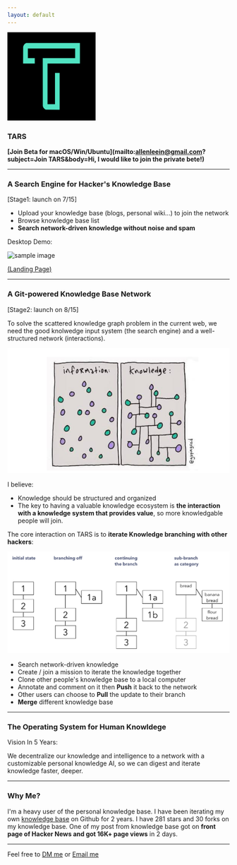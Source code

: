 ```yaml
---
layout: default
---
```


<img src="images/icon.png" alt="sample image" width="200" height="200">


### TARS

**[Join Beta for macOS/Win/Ubuntu](mailto:allenleein@gmail.com?subject=Join TARS&body=Hi, I would like to join the private bete!)**

---

### A Search Engine for Hacker's Knowledge Base

[Stage1: launch on 7/15]

- Upload your knowledge base (blogs, personal wiki...) to join the network
- Browse knowledge base list
- **Search network-driven knowledge without noise and spam**


Desktop Demo:


<img src="images/search.gif" alt="sample image" width="600" height="350">

[(Landing Page)](https://tarsbase.github.io/cause/)

---

### A Git-powered Knowledge Base Network

[Stage2: launch on 8/15]

To solve the scattered knowledge graph problem in the current web, we need the good knolwedge input system (the search engine) and a well-structured network (interactions).

<img src="images/infovknowledge.png" alt="sample image">


I believe:

- Knowledge should be structured and organized
- The key to having a valuable knowledge ecosystem is **the interaction with a knowledge system that provides value**, so more knowledgable people will join.

The core interaction on TARS is to **iterate Knowledge branching with other hackers**:

<img src="images/folgezettel.png" alt="sample image">

- Search network-driven knowledge
- Create / join a mission to iterate the knowledge together
- Clone other people's knowledge base to a local computer
- Annotate and comment on it then **Push** it back to the network
- Other users can choose to **Pull** the update to their branch
- **Merge** different knowledge base

---

### The Operating System for Human Knowldege

Vision In 5 Years:

We decentralize our knowledge and intelligence to a network with a customizable personal knowledge AI, so we can digest and iterate knowledge faster, deeper.

---

### Why Me?

I'm a heavy user of the personal knowledge base. I have been iterating my own [knowledge base](https://github.com/allenleein/knowledge-base) on Github for 2 years. I have 281 stars and 30 forks on my knowledge base. One of my post from knowledge base got on **front page of Hacker News and got 16K+ page views** in 2 days.

---

Feel free to [DM me](https://twitter.com/allenleein) or [Email me](mailto:allenleein@gmail.com)












